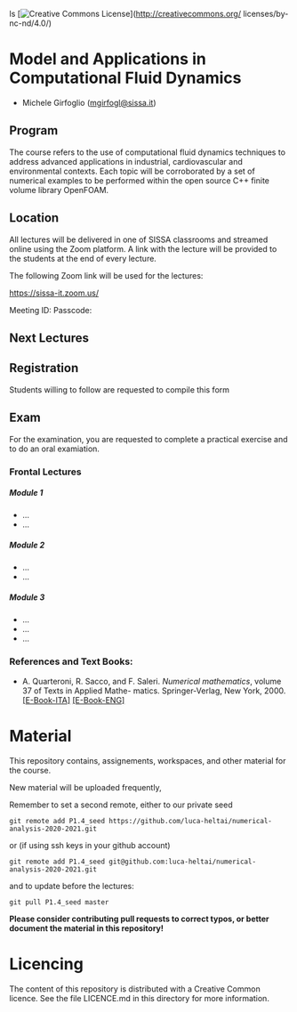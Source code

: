 ls
 [![Creative Commons License](http://mirrors.creativecommons.org/presskit/logos/cc.logo.png)](http://creativecommons.org/
    licenses/by-nc-nd/4.0/)

# Model and Applications in Computational Fluid Dynamics

- Michele Girfoglio (<mgirfogl@sissa.it>)

## Program

The course refers to the use of computational fluid dynamics techniques to address advanced applications in industrial, cardiovascular and environmental contexts. Each topic will be corroborated by a set of numerical examples to be performed within the open source C++ finite volume library OpenFOAM.

## Location

All lectures will be delivered in one of SISSA classrooms and streamed online using the Zoom platform. A link with the lecture will be provided to the students at the end of every lecture.

The following Zoom link will be used for the lectures:

https://sissa-it.zoom.us/

Meeting ID:
Passcode:

## Next Lectures


## Registration

Students willing to follow are requested to compile this form

## Exam

For the examination, you are requested to complete a practical exercise and to do an oral examiation. 

### Frontal Lectures

##### Module 1
- ...
- ...

##### Module 2
- ...
- ...

##### Module 3
- ...
- ...
- ...


### References and Text Books:

-   A. Quarteroni, R. Sacco, and F. Saleri. *Numerical mathematics*,
    volume 37 of Texts in Applied Mathe- matics. Springer-Verlag, New
    York, 2000.
    [\[E-Book-ITA\]](http://dx.doi.org/10.1007/978-88-470-0818-2) [\[E-Book-ENG\]](http://dx.doi.org/10.1007/b98885)

# Material

This repository contains, assignements, workspaces, and other material for the course.

New material will be uploaded frequently,

Remember to set a second remote, either to our private seed


	git remote add P1.4_seed https://github.com/luca-heltai/numerical-analysis-2020-2021.git

or (if using ssh keys in your github account)

	git remote add P1.4_seed git@github.com:luca-heltai/numerical-analysis-2020-2021.git

and to update before the lectures:

	git pull P1.4_seed master

**Please consider contributing pull requests to correct typos, or better document the material in this repository!**

# Licencing

The content of this repository is distributed with a Creative Common licence. See
the file LICENCE.md in this directory for more information.

